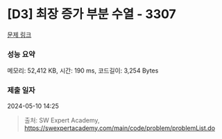 # [D3] 최장 증가 부분 수열 - 3307 

[문제 링크](https://swexpertacademy.com/main/code/problem/problemDetail.do?contestProbId=AWBOKg-a6l0DFAWr) 

### 성능 요약

메모리: 52,412 KB, 시간: 190 ms, 코드길이: 3,254 Bytes

### 제출 일자

2024-05-10 14:25



> 출처: SW Expert Academy, https://swexpertacademy.com/main/code/problem/problemList.do